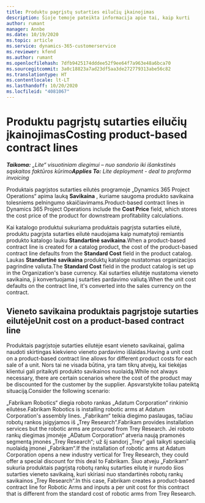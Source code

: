 ```yaml
---
title: Produktu pagrįstų sutarties eilučių įkainojimas
description: Šioje temoje pateikta informacija apie tai, kaip kurti
author: rumant
manager: Annbe
ms.date: 10/19/2020
ms.topic: article
ms.service: dynamics-365-customerservice
ms.reviewer: kfend
ms.author: rumant
ms.openlocfilehash: 7dfb9425174dddee52f9ee64f7a963e48a6bca70
ms.sourcegitcommit: 3a0c18823a7ad23df5aa3de272779313abe56c82
ms.translationtype: HT
ms.contentlocale: lt-LT
ms.lasthandoff: 10/20/2020
ms.locfileid: "4081067"
---
```

# <a name="costing-product-based-contract-lines"></a><span data-ttu-id="001b3-103">Produktu pagrįstų sutarties eilučių įkainojimas</span><span class="sxs-lookup"><span data-stu-id="001b3-103">Costing product-based contract lines</span></span>

<span data-ttu-id="001b3-104">_**Taikoma:** „Lite“ visuotiniam diegimui – nuo sandorio iki išankstinės sąskaitos faktūros kūrimo_</span><span class="sxs-lookup"><span data-stu-id="001b3-104">_**Applies To:** Lite deployment - deal to proforma invoicing_</span></span>


<span data-ttu-id="001b3-105">Produktais pagrįstos sutarties eilutės programoje „Dynamics 365 Project Operations“ apima lauką **Savikaina** , kuriame saugoma produkto savikaina tolesniems pelningumo skaičiavimams.</span><span class="sxs-lookup"><span data-stu-id="001b3-105">Product-based contract lines in Dynamics 365 Project Operations include the **Cost Price** field, which stores the cost price of the product for downstream profitability calculations.</span></span>

<span data-ttu-id="001b3-106">Kai katalogo produktui sukuriama produktais pagrįsta sutarties eilutė, produktu pagrįsta sutarties eilutė naudojama kaip numatytoji remiantis produkto katalogo lauku **Standartinė savikaina**.</span><span class="sxs-lookup"><span data-stu-id="001b3-106">When a product-based contract line is created for a catalog product, the cost of the product-based contract line defaults from the **Standard Cost** field in the product catalog.</span></span> <span data-ttu-id="001b3-107">Laukas **Standartinė savikaina** produktų kataloge nustatomas organizacijos pagrindine valiuta.</span><span class="sxs-lookup"><span data-stu-id="001b3-107">The **Standard Cost** field in the product catalog is set up in the Organization's base currency.</span></span> <span data-ttu-id="001b3-108">Kai sutarties eilutėje nustatoma vieneto savikaina, ji konvertuojama į sutarties pardavimo valiutą.</span><span class="sxs-lookup"><span data-stu-id="001b3-108">When the unit cost defaults on the contract line, it's converted into the sales currency on the contract.</span></span>

## <a name="unit-cost-on-a-product-based-contract-line"></a><span data-ttu-id="001b3-109">Vieneto savikaina produktais pagrįstoje sutarties eilutėje</span><span class="sxs-lookup"><span data-stu-id="001b3-109">Unit cost on a product-based contract line</span></span>

<span data-ttu-id="001b3-110">Produktais pagrįstoje sutarties eilutėje esant vieneto savikainai, galima naudoti skirtingas kiekvieno vieneto pardavimo išlaidas.</span><span class="sxs-lookup"><span data-stu-id="001b3-110">Having a unit cost on a product-based contract line allows for different product costs for each sale of a unit.</span></span> <span data-ttu-id="001b3-111">Nors tai ne visada būtina, yra tam tikrų atvejų, kai tiekėjas klientui gali pritaikyti produkto savikainos nuolaidą.</span><span class="sxs-lookup"><span data-stu-id="001b3-111">While not always necessary, there are certain scenarios where the cost of the product may be discounted for the customer by the supplier.</span></span> <span data-ttu-id="001b3-112">Apsvarstykite toliau pateiktą situaciją.</span><span class="sxs-lookup"><span data-stu-id="001b3-112">Consider the following scenario:</span></span>

<span data-ttu-id="001b3-113">„Fabrikam Robotics“ diegia roboto rankas „Adatum Corporation“ rinkinio eilutėse.</span><span class="sxs-lookup"><span data-stu-id="001b3-113">Fabrikam Robotics is installing robotic arms at Adatum Corporation's assembly lines.</span></span> <span data-ttu-id="001b3-114">„Fabrikam“ teikia diegimo paslaugas, tačiau robotų rankos įsigyjamos iš „Trey Research“.</span><span class="sxs-lookup"><span data-stu-id="001b3-114">Fabrikam provides installation services but the robotic arms are procured from Trey Research.</span></span> <span data-ttu-id="001b3-115">Jei roboto rankų diegimas įmonėje „ADatum Corporation“ atveria naują pramonės segmentą įmonės „Trey Research“; už šį sandorį „Trey“ gali taikyti specialią nuolaidą įmonei „Fabrikam“.</span><span class="sxs-lookup"><span data-stu-id="001b3-115">If the installation of robotic arms at Adatum Corporation opens a new industry vertical for Trey Research, they could offer a special discount for this deal to Fabrikam.</span></span> <span data-ttu-id="001b3-116">Šiuo atveju „Fabrikam“ sukuria produktais pagrįstą robotų rankų sutarties eilutę ir nurodo šios sutarties vieneto savikainą, kuri skiriasi nuo standartinės robotų rankų savikainos „Trey Research“.</span><span class="sxs-lookup"><span data-stu-id="001b3-116">In this case, Fabrikam creates a product-based contract line for Robotic Arms and inputs a per unit cost for this contract that is different from the standard cost of robotic arms from Trey Research.</span></span>
